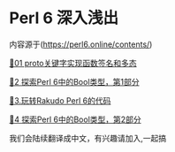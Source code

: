 # Perl 6 深入浅出

内容源于(https://perl6.online/contents/)

[🦋01 proto关键字实现函数签名和多态](01-the-proto-keyword.md)

[🔬2 探索Perl 6中的Bool类型，第1部分](02-Bool-type.md)

[🔬3.玩转Rakudo Perl 6的代码](03-Playing-code-Rakudo.md)

[🔬4 探索Perl 6中的Bool类型，第2部分](04-Bool-type-2.md)

我们会陆续翻译成中文，有兴趣请加入,一起搞


